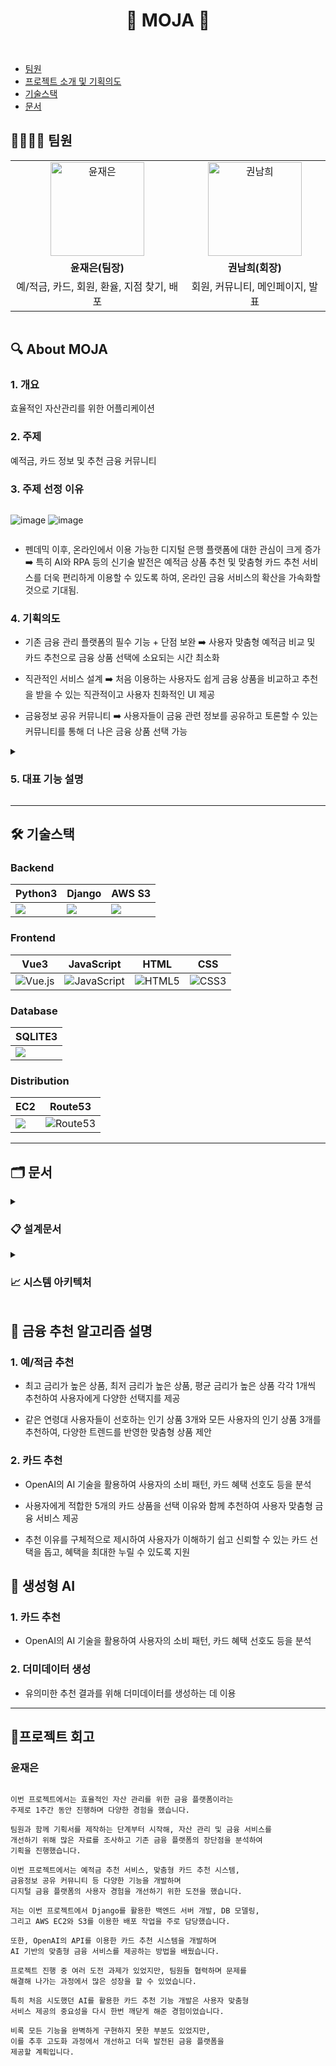 <div align="center" style="display: flex; justify-content: center;">
  <h1>🧢 MOJA 🧢</h1>
</div>
<br>

- [팀원](#팀원)
- [프로젝트 소개 및 기획의도](#-프로젝트-소개-및-기획의도)
- [기술스택](#기술스택)
- [문서](#문서)



## 👨‍👨‍👦‍👦 팀원
<table style="margin: 0 auto; text-align: center;">
  <tr>
    <td style="text-align: center; vertical-align: middle;">
      <img src="https://github.com/user-attachments/assets/cb41a2c3-1dca-4d44-ad24-82abb8b6787d" alt="윤재은" style="width: 150px; height: 150px;">
    </td>
    <td style="text-align: center; vertical-align: middle;">
      <img src="https://github.com/user-attachments/assets/83c1e514-6b63-4583-b0a1-d318722650aa" alt="권남희" style="width: 150px; height: 150px;">
    </td>
  </tr>
  <tr >
    <td style="text-align: center;"><b>윤재은(팀장)</b></td>
    <td style="text-align: center;"><b>권남희(회장)</b></td>
  </tr>
  <tr style="text-align: center;">
    <td>예/적금, 카드, 회원, 환율, 지점 찾기, 배포</td>
    <td>회원, 커뮤니티, 메인페이지, 발표</td>
  </tr>
</table>

</div>

<br>

## 🔍 About MOJA

### 1. 개요
효율적인 자산관리를 위한 어플리케이션

### 2. 주제 
예적금, 카드 정보 및 추천 금융 커뮤니티

### 3. 주제 선정 이유
<div style="display: flex; justify-content: space-between;">
  
![image](https://github.com/user-attachments/assets/37bea268-c2a1-4f58-adbb-4d5618fc5c32)
![image](https://github.com/user-attachments/assets/90927692-c929-40e4-95f5-dcb5b857ae63)


</div>

* 펜데믹 이후, 온라인에서 이용 가능한 디지털 은행 플랫폼에 대한 관심이 크게 증가 <br>
  ➡️ 특히 AI와 RPA 등의 신기술 발전은 예적금 상품 추천 및 맞춤형 카드 추천 서비스를 더욱 편리하게 이용할 수 있도록 하여, 온라인 금융 서비스의 확산을 가속화할 것으로 기대됨.

### 4. 기획의도
* 기존 금융 관리 플랫폼의 필수 기능 + 단점 보완 ➡️ 사용자 맞춤형 예적금 비교 및 카드 추천으로 금융 상품 선택에 소요되는 시간 최소화
  
* 직관적인 서비스 설계 ➡️ 처음 이용하는 사용자도 쉽게 금융 상품을 비교하고 추천을 받을 수 있는 직관적이고 사용자 친화적인 UI 제공
  
* 금융정보 공유 커뮤니티 ➡️ 사용자들이 금융 관련 정보를 공유하고 토론할 수 있는 커뮤니티를 통해 더 나은 금융 상품 선택 가능

<details>

  <summary><h3> 5. 대표 기능 설명</h3></summary>

#### 1. 메인페이지
![image](https://github.com/user-attachments/assets/6023bf13-b7ec-4183-8c1f-d1ed30c455d5)



#### 2. 지점찾기, 환율계산
![2024-11-27-04-48-38](https://github.com/user-attachments/assets/3e6b065f-11d9-454e-ad6c-6d6d601199ec)

#### 3. 예/적금 비교, 프로필
![예적금 비교](https://github.com/user-attachments/assets/ab96b511-583e-416d-bb28-046a4d781709)


#### 4. 카드 추천
![카드 추천](https://github.com/user-attachments/assets/77f5d0a4-b435-4bbd-8bd4-cb381e2f0efe)


#### 5. 예/적금 추천
![예:적금 추천](https://github.com/user-attachments/assets/61004a19-f420-412b-8719-f0a33b1d7e8e)


#### 6. 커뮤니티
![커뮤니티](https://github.com/user-attachments/assets/ad9e4190-28b2-4c3c-a36c-49ceffe20900)


</details>

---

## 🛠 기술스택
<h3>Backend</h3>

| Python3 | Django | AWS S3 |
| --- | --- | --- |
| <img src="https://img.shields.io/badge/Python-3776AB?style=for-the-badge&logo=python&logoColor=white"> | <img src="https://img.shields.io/badge/Django-092E20?style=for-the-badge&logo=django&logoColor=white"> | <img src="https://img.shields.io/badge/Amazon%20S3-569A31?style=for-the-badge&logo=Amazon%20S3&logoColor=white">
 

<h3>Frontend</h3>

| Vue3 | JavaScript | HTML | CSS |
| --- | --- | --- | --- |
| ![Vue.js](https://img.shields.io/badge/vuejs-%2335495e.svg?style=for-the-badge&logo=vuedotjs&logoColor=%234FC08D) | ![JavaScript](https://img.shields.io/badge/javascript-%23323330.svg?style=for-the-badge&logo=javascript&logoColor=%23F7DF1E) | ![HTML5](https://img.shields.io/badge/html5-%23E34F26.svg?style=for-the-badge&logo=html5&logoColor=white) | ![CSS3](https://img.shields.io/badge/css3-%231572B6.svg?style=for-the-badge&logo=css3&logoColor=white) |

<h3>Database</h3>

| SQLITE3 |
| --- |
| <img src="https://img.shields.io/badge/SQLite-07405E?style=for-the-badge&logo=sqlite&logoColor=white"> |

<h3>Distribution</h3>

| EC2 | Route53 |
| --- | --- |
| <img src="https://img.shields.io/badge/Amazon%20EC2-FF9900?style=for-the-badge&logo=Amazon%20EC2&logoColor=white">| ![Route53](https://img.shields.io/badge/Amazon%20Route53-4B8EC6?style=for-the-badge&logo=amazonroute53&logoColor=white) |


---
## 🗂 문서

<details>
  <summary><h3>📋 설계문서</h3></summary>
  
<details>
  <summary><h4>1. 요구사항 명세서</h4></summary>
  <a href= "https://docs.google.com/spreadsheets/d/14Vcwo9Ih70mHw0VXnvRSigJzKRxiEjQevIFyo2gDWo0/edit?usp=sharing">요구사항 명세서</a>
  
![image](https://github.com/user-attachments/assets/b24ed015-cb71-4846-9ee8-66bc75667f40)

</details>

<details>
  <summary><h4>2. ERD</h4></summary>

  ![image](https://github.com/user-attachments/assets/2aa536c8-812f-429c-a721-276599067752)

</details>

<details>
  <summary><h4>3. API 명세서</h4></summary>

  <details>
  <summary><h4>3-1. accounts</h4></summary>

  ![image](https://github.com/user-attachments/assets/ca576de1-871e-4199-b184-d2254c399777)
    
  </details>

  <details>
  <summary><h4>3-2. articles, boards</h4></summary>

  ![image](https://github.com/user-attachments/assets/1c65fd1c-eed3-40a4-a5fd-0deb03c20b65)


  </details>

  <details>
  <summary><h4>3-3. cards</h4></summary>

  ![image](https://github.com/user-attachments/assets/d632b491-015f-48d6-81c2-e5ce4f658449)
    
  </details>

  <details>
  <summary><h4>3-4. finances</h4></summary>
    
  ![image](https://github.com/user-attachments/assets/251fa337-1308-4ff5-8415-33a893887948)


  </details>

</details>


<details>
  <summary><h4>4. 와이어프레임 </h4></summary>

<details>
<summary><h4>4-1. 메인</h4> </summary>
  
  ![image](https://github.com/user-attachments/assets/011235d2-1637-45c8-bec5-0d0735a322ff)

</details>

<details>
<summary><h4>4-2. 회원</h4> </summary>

![image](https://github.com/user-attachments/assets/b4476c00-3942-4caa-ac0c-fa9c5ca949f2)
![image](https://github.com/user-attachments/assets/73516eb2-8ba4-4c48-9bc1-28bbd2cd5c9a)
![image](https://github.com/user-attachments/assets/c0057528-1dee-4ade-81aa-4dfde8601960)


</details>

<details>
<summary><h4>4-3. 예/적금</h4> </summary>
  
![image](https://github.com/user-attachments/assets/91bbd483-d566-439a-b718-08c29e2508ea)
![image](https://github.com/user-attachments/assets/232ea18c-d03a-4c5d-a035-d759c7aec196)
![image](https://github.com/user-attachments/assets/9f4d29a0-2917-4eb5-b665-c6fa64d4c250)
![image](https://github.com/user-attachments/assets/fff0450c-3e2b-494c-98d9-41b856b38d14)

</details>

<details>
<summary><h4>4-4. 카드</h4> </summary>

  ![image](https://github.com/user-attachments/assets/fde7500d-1e4f-45cd-81f5-741080e7f314)
  ![image](https://github.com/user-attachments/assets/b241fc4f-7e34-445d-b13f-580fe714c6af)
  ![image](https://github.com/user-attachments/assets/ce219d98-33d5-4938-a201-d1a19296f149)
  ![image](https://github.com/user-attachments/assets/f7e1d7af-acdb-4628-a080-28559eddddd5)


</details>
  
<details>
<summary><h4>4-5. 커뮤니티</h4> </summary>
  
![image](https://github.com/user-attachments/assets/a579a8b3-f1e9-420d-aa1b-8eb57f83eb58)
![image](https://github.com/user-attachments/assets/0ed57602-a4b0-4b43-822a-d9d78d677916)
![image](https://github.com/user-attachments/assets/8ddeaffb-40fb-4236-b3b9-ad121c876a7e)

</details>

</details>

</details>

</details>

</details>

</details>

<details>
  <summary><h3>📈 시스템 아키텍처</h3></summary>

 ![image](https://github.com/user-attachments/assets/8caefd9d-67b4-4330-a02e-b097ed230e2d)

</details>


## 🧬 금융 추천 알고리즘 설명
### 1. 예/적금 추천

- 최고 금리가 높은 상품, 최저 금리가 높은 상품, 평균 금리가 높은 상품 각각 1개씩 추천하여 사용자에게 다양한 선택지를 제공

- 같은 연령대 사용자들이 선호하는 인기 상품 3개와 모든 사용자의 인기 상품 3개를 추천하여, 다양한 트렌드를 반영한 맞춤형 상품 제안

### 2. 카드 추천

- OpenAI의 AI 기술을 활용하여 사용자의 소비 패턴, 카드 혜택 선호도 등을 분석

- 사용자에게 적합한 5개의 카드 상품을 선택 이유와 함께 추천하여 사용자 맞춤형 금융 서비스 제공

- 추천 이유를 구체적으로 제시하여 사용자가 이해하기 쉽고 신뢰할 수 있는 카드 선택을 돕고, 혜택을 최대한 누릴 수 있도록 지원

## 🎁 생성형 AI
### 1. 카드 추천
- OpenAI의 AI 기술을 활용하여 사용자의 소비 패턴, 카드 혜택 선호도 등을 분석

### 2. 더미데이터 생성
- 유의미한 추천 결과를 위해 더미데이터를 생성하는 데 이용

---
## 🥳프로젝트 회고
### 윤재은
```

이번 프로젝트에서는 효율적인 자산 관리를 위한 금융 플랫폼이라는 
주제로 1주간 동안 진행하며 다양한 경험을 했습니다.

팀원과 함께 기획서를 제작하는 단계부터 시작해, 자산 관리 및 금융 서비스를 
개선하기 위해 많은 자료를 조사하고 기존 금융 플랫폼의 장단점을 분석하여 
기획을 진행했습니다. 

이번 프로젝트에서는 예적금 추천 서비스, 맞춤형 카드 추천 시스템,
금융정보 공유 커뮤니티 등 다양한 기능을 개발하며 
디지털 금융 플랫폼의 사용자 경험을 개선하기 위한 도전을 했습니다. 

저는 이번 프로젝트에서 Django를 활용한 백엔드 서버 개발, DB 모델링,
그리고 AWS EC2와 S3를 이용한 배포 작업을 주로 담당했습니다. 

또한, OpenAI의 API를 이용한 카드 추천 시스템을 개발하며 
AI 기반의 맞춤형 금융 서비스를 제공하는 방법을 배웠습니다.

프로젝트 진행 중 여러 도전 과제가 있었지만, 팀원들 협력하며 문제를
해결해 나가는 과정에서 많은 성장을 할 수 있었습니다. 

특히 처음 시도했던 AI를 활용한 카드 추천 기능 개발은 사용자 맞춤형
서비스 제공의 중요성을 다시 한번 깨닫게 해준 경험이었습니다. 

비록 모든 기능을 완벽하게 구현하지 못한 부분도 있었지만, 
이를 추후 고도화 과정에서 개선하고 더욱 발전된 금융 플랫폼을 
제공할 계획입니다.


```

